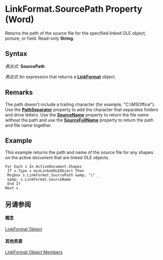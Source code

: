 
# LinkFormat.SourcePath Property (Word)

Returns the path of the source file for the specified linked OLE object, picture, or field. Read-only  **String**.


## Syntax

 _表达式_. **SourcePath**

 _表达式_ An expression that returns a **[LinkFormat](ca37d4e2-e978-8e6a-1e7a-7e43cf41e6c2.md)** object.


## Remarks

The path doesn't include a trailing character (for example, "C:\MSOffice"). Use the  **[PathSeparator](29347a13-8edb-0b02-32c3-d091eb52c9f1.md)** property to add the character that separates folders and drive letters. Use the **[SourceName](1befe8a0-29f4-21cc-e2cb-03ce018db620.md)** property to return the file name without the path and use the **[SourceFullName](a55a6834-3325-567c-47da-76e976bc6ebf.md)** property to return the path and file name together.


## Example

This example returns the path and name of the source file for any shapes on the active document that are linked OLE objects.


```
For Each s In ActiveDocument.Shapes 
 If s.Type = msoLinkedOLEObject Then 
 Msgbox s.LinkFormat.SourcePath &amp; "\" _ 
 &amp; s.LinkFormat.SourceName 
 End If 
Next s
```


## 另请参阅


#### 概念


[LinkFormat Object](ca37d4e2-e978-8e6a-1e7a-7e43cf41e6c2.md)
#### 其他资源


[LinkFormat Object Members](http://msdn.microsoft.com/library/028d048f-df8c-0dec-17f2-56f0d0a332c7%28Office.15%29.aspx)